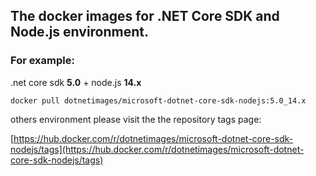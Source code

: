 ## The docker images for .NET Core SDK and Node.js environment.

### For example:
.net core sdk **5.0** + node.js **14.x**

    docker pull dotnetimages/microsoft-dotnet-core-sdk-nodejs:5.0_14.x
others environment please visit the the repository tags page:

[https://hub.docker.com/r/dotnetimages/microsoft-dotnet-core-sdk-nodejs/tags](https://hub.docker.com/r/dotnetimages/microsoft-dotnet-core-sdk-nodejs/tags)
